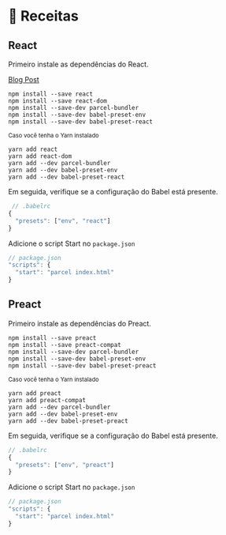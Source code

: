 # 🍰 Receitas

## React

Primeiro instale as dependências do React.

[Blog Post](http://blog.jakoblind.no/react-parcel/)

```
npm install --save react
npm install --save react-dom
npm install --save-dev parcel-bundler
npm install --save-dev babel-preset-env
npm install --save-dev babel-preset-react
```

<sub>Caso você tenha o Yarn instalado</sub>

```
yarn add react
yarn add react-dom
yarn add --dev parcel-bundler
yarn add --dev babel-preset-env
yarn add --dev babel-preset-react
```

Em seguida, verifique se a configuração do Babel está presente.

```javascript
 // .babelrc
{
  "presets": ["env", "react"]
}
```

Adicione o script Start no `package.json`

```javascript
// package.json
"scripts": {
  "start": "parcel index.html"
}
```

## Preact

Primeiro instale as dependências do Preact.

```
npm install --save preact
npm install --save preact-compat
npm install --save-dev parcel-bundler
npm install --save-dev babel-preset-env
npm install --save-dev babel-preset-preact
```

<sub>Caso você tenha o Yarn instalado</sub>

```
yarn add preact
yarn add preact-compat
yarn add --dev parcel-bundler
yarn add --dev babel-preset-env
yarn add --dev babel-preset-preact
```

Em seguida, verifique se a configuração do Babel está presente.

```javascript
// .babelrc
{
  "presets": ["env", "preact"]
}
```

Adicione o script Start no `package.json`

```javascript
// package.json
"scripts": {
  "start": "parcel index.html"
}
```
